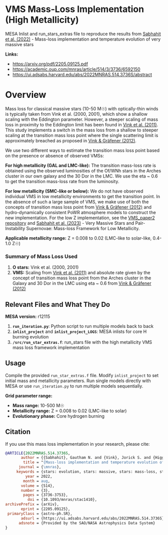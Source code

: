# VMS Mass-Loss Implementation (High Metallicity)

MESA Inlist and run_stars_extras file to reproduce the results from [Sabhahit et al. (2022)](https://ui.adsabs.harvard.edu/abs/2022MNRAS.514.3736S/abstract) - Mass-loss implementation and temperature evolution of very massive stars

**Links:**
- https://arxiv.org/pdf/2205.09125.pdf
- https://academic.oup.com/mnras/article/514/3/3736/6592150
- https://ui.adsabs.harvard.edu/abs/2022MNRAS.514.3736S/abstract

# Overview

Mass loss for classical massive stars (10-50 M☉) with optically-thin winds is typically taken from Vink et al. (2000, 2001), which show a shallow scaling with the Eddington parameter. However, a steeper scaling of mass loss in proximity to the Eddington limit has been found in [Vink et al. (2011)](https://ui.adsabs.harvard.edu/abs/2011A%26A...531A.132V/abstract). This study implements a switch in the mass loss from a shallow to steeper scaling at the transition mass loss point where the single scattering limit is approximately breached as proposed in [Vink & Gräfener (2012)](https://ui.adsabs.harvard.edu/abs/2012ApJ...751L..34V/abstract).

We use two different ways to estimate the transition mass loss point based on the presence or absence of observed VMSs:

**For high metallicity (GAL and LMC-like):** The transition mass-loss rate is obtained using the observed luminosities of the Of/WNh stars in the Arches cluster in our own galaxy and the 30 Dor in the LMC. We use the eta ~ 0.6 to get the transition mass-loss rate from the luminosity.

**For low metallicity (SMC-like or below):** We do not have observed individual VMS in low metallicity environments to get the transition point. In the absence of such a large sample of VMS, we make use of both the concepts of transition mass loss point from [Vink & Gräfener (2012)](https://ui.adsabs.harvard.edu/abs/2012ApJ...751L..34V/abstract) and hydro-dynamically consistent PoWR atmosphere models to construct the new implementation. For the low Z implementation, see the [VMS_paper2 repository](https://github.com/Apophis-1/VMS_Paper2) and [Sabhahit et al. (2023)](https://ui.adsabs.harvard.edu/abs/2023MNRAS.524.1529S/abstract) - Very Massive Stars and Pair-Instability Supernovae: Mass-loss Framework for Low Metallicity.

**Applicable metallicity range:** Z = 0.008 to 0.02 (LMC-like to solar-like, 0.4-1.0 Z☉)

### Summary of Mass Loss Used

1. **O stars:** Vink et al. (2000, 2001)
2. **VMS:** Scaling from [Vink et al. (2011)](https://ui.adsabs.harvard.edu/abs/2011A%26A...531A.132V/abstract) and absolute rate given by the concept of transition mass loss point from the Arches cluster in the Galaxy and 30 Dor in the LMC using eta ~ 0.6 from [Vink & Gräfener (2012)](https://ui.adsabs.harvard.edu/abs/2012ApJ...751L..34V/abstract)

## Relevant Files and What They Do

**MESA version:** r12115

1. **`run_iteration.py`**: Python script to run multiple models back to back
2. **`inlist_project`** and **`inlist_project_LOGS`**: MESA inlists for core H burning evolution
3. **`/src/run_star_extras.f`**: run_stars file with the high metallicity VMS mass loss framework implementation

## Usage

Compile the provided `run_star_extras.f` file. Modify `inlist_project` to set initial mass and metallicity parameters. Run single models directly with MESA or use `run_iteration.py` to run multiple models sequentially.

**Grid parameter range:**
- **Mass range:** 10-500 M☉
- **Metallicity range:** Z = 0.008 to 0.02 (LMC-like to solar)
- **Evolutionary phase:** Core hydrogen burning
  
## Citation

If you use this mass loss implementation in your research, please cite:
```bibtex
@ARTICLE{2022MNRAS.514.3736S,
       author = {{Sabhahit}, Gautham N. and {Vink}, Jorick S. and {Higgins}, Erin R. and {Sander}, Andreas A.~C.},
        title = "{Mass-loss implementation and temperature evolution of very massive stars}",
      journal = {\mnras},
     keywords = {stars: evolution, stars: massive, stars: mass-loss, stars: winds, outflows, Astrophysics - Solar and Stellar Astrophysics, Astrophysics - Astrophysics of Galaxies, Astrophysics - High Energy Astrophysical Phenomena},
         year = 2022,
        month = aug,
       volume = {514},
       number = {3},
        pages = {3736-3753},
          doi = {10.1093/mnras/stac1410},
archivePrefix = {arXiv},
       eprint = {2205.09125},
 primaryClass = {astro-ph.SR},
       adsurl = {https://ui.adsabs.harvard.edu/abs/2022MNRAS.514.3736S},
      adsnote = {Provided by the SAO/NASA Astrophysics Data System}
}

